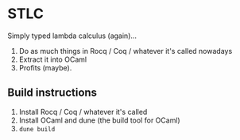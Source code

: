 # STLC

Simply typed lambda calculus (again)...

1.  Do as much things in Rocq / Coq / whatever it's called nowadays
2.  Extract it into OCaml
3.  Profits (maybe).

## Build instructions

1.  Install Rocq / Coq / whatever it's called
2.  Install OCaml and dune (the build tool for OCaml)
3.  `dune build`

